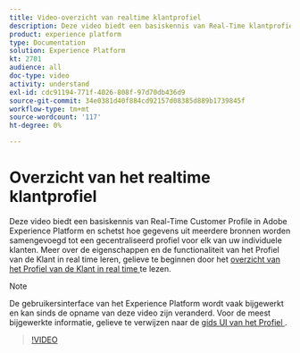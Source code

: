 ```yaml
---
title: Video-overzicht van realtime klantprofiel
description: Deze video biedt een basiskennis van Real-Time klantprofiel in Adobe Experience Platform en schetst hoe u door profielen in de interface van het platform kunt bladeren.
product: experience platform
type: Documentation
solution: Experience Platform
kt: 2701
audience: all
doc-type: video
activity: understand
exl-id: cdc91194-771f-4026-808f-97d70db436d9
source-git-commit: 34e0381d40f884cd92157d08385d889b1739845f
workflow-type: tm+mt
source-wordcount: '117'
ht-degree: 0%

---
```


# Overzicht van het realtime klantprofiel

Deze video biedt een basiskennis van Real-Time Customer Profile in Adobe Experience Platform en schetst hoe gegevens uit meerdere bronnen worden samengevoegd tot een gecentraliseerd profiel voor elk van uw individuele klanten. Meer over de eigenschappen en de functionaliteit van het Profiel van de Klant in real time leren, gelieve te beginnen door het [ overzicht van het Profiel van de Klant in real time ](../home.md) te lezen.

>[!NOTE]
>
>De gebruikersinterface van het Experience Platform wordt vaak bijgewerkt en kan sinds de opname van deze video zijn veranderd. Voor de meest bijgewerkte informatie, gelieve te verwijzen naar de [ gids UI van het Profiel ](../ui/user-guide.md).

>[!VIDEO](https://video.tv.adobe.com/v/27251?quality=12&learn=on&captions=eng)
